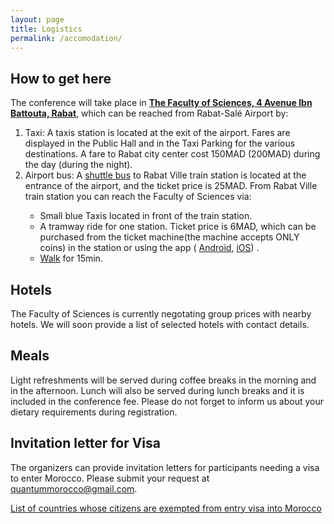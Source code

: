 ```yaml
---
layout: page
title: Logistics
permalink: /accomodation/
---
```


## How to get here
The conference will take place in <a href="https://goo.gl/maps/bxfKYeqq2ZUMAQRC9">**The Faculty of Sciences, 4 Avenue Ibn Battouta, Rabat**</a>, which can be reached from Rabat-Salé Airport by:
<ol>
  <li>Taxi: A taxis station is located at the exit of the airport. Fares are displayed in the Public Hall and in the Taxi Parking for the various destinations. A fare to Rabat city center cost 150MAD (200MAD) during the day (during the night).</li>
  <li>Airport bus: A <a href="https://goo.gl/maps/momK45W11EggkRCH7">shuttle bus</a> to Rabat Ville train station is located at the entrance of the airport, and the ticket price is 25MAD. From Rabat Ville train station you can reach the Faculty of Sciences via:</li>
    <ul>
    <li>Small blue Taxis located in front of the train station.</li>
    <li>A tramway ride for one station. Ticket price is 6MAD, which can be purchased from the ticket machine(the machine accepts ONLY coins) in the station or using the app ( <a href="https://play.google.com/store/apps/details?id=fr.airweb.rabat&hl=en&gl=US">Android</a>, <a href="https://apps.apple.com/ma/app/tram-mobile/id1588746412">iOS</a>) .</li>
    <li><a href="https://goo.gl/maps/4zRK5LzmiiQ5wTGJ8">Walk</a> for 15min.</li>
    </ul> 
 </ol> 


## Hotels
The Faculty of Sciences is currently negotating group prices with nearby hotels. We will soon provide a list of selected hotels with contact details.

## Meals
Light refreshments will be served during coffee breaks in the morning and in the afternoon. Lunch will also be served during lunch breaks and it is included in the conference fee. Please do not forget to inform us about your dietary requirements during registration.

## Invitation letter for Visa
The organizers can provide invitation letters for participants needing a visa to enter Morocco. Please submit your request at quantummorocco@gmail.com.

[List of countries whose citizens are exempted from entry visa into Morocco](https://www.consulat.ma/en/list-countries-agreements-signed-morocco-abolition-visas-official-passports) 
